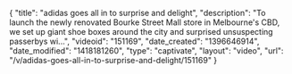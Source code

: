 {
    "title": "adidas goes all in to surprise and delight",
    "description": "To launch the newly renovated Bourke Street Mall store in Melbourne's CBD, we set up giant shoe boxes around the city and surprised unsuspecting passerbys wi...",
    "videoid": "151169",
    "date_created": "1396646914",
    "date_modified": "1418181260",
    "type": "captivate",
    "layout": "video",
    "url": "\/v\/adidas-goes-all-in-to-surprise-and-delight\/151169"
}